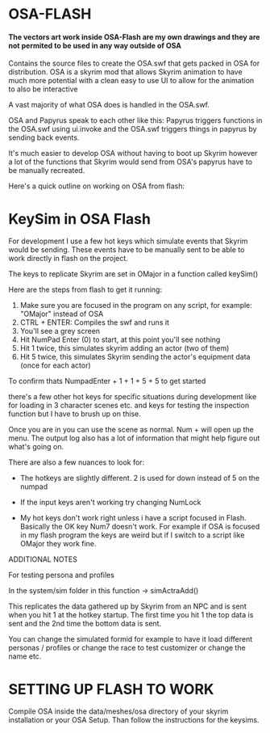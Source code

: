 # OSA-FLASH

#### The vectors art work inside OSA-Flash are my own drawings and they are not permited to be used in any way outside of OSA

Contains the source files to create the OSA.swf that gets packed in OSA for distribution.
OSA is a skyrim mod that allows Skyrim animation to have much more potential with a clean easy to use UI to allow for the animation to also be interactive

A vast majority of what OSA does is handled in the OSA.swf.

OSA and Papyrus speak to each other like this:
Papyrus triggers functions in the OSA.swf using ui.invoke and the OSA.swf triggers things in papyrus by sending back events.

It's much easier to develop OSA without having to boot up Skyrim however a lot of the functions that Skyrim would send from OSA's papyrus have to be manually recreated.

Here's a quick outline on working on OSA from flash:

# KeySim in OSA Flash

For development I use a few hot keys which simulate events that Skyrim would be sending.
These events have to be manually sent to be able to work directly in flash on the project.

The keys to replicate Skyrim are set in OMajor in a function called keySim()

Here are the steps from flash to get it running:

1. Make sure you are focused in the program on any script, for example: "OMajor" instead of OSA
2. CTRL + ENTER: Compiles the swf and runs it
3. You'll see a grey screen
4. Hit NumPad Enter  (0) to start, at this point you'll see nothing
5. Hit 1 twice, this simulates skyrim adding an actor (two of them)
6. Hit 5 twice, this simulates Skyrim sending the actor's equipment data (once for each actor)

To confirm thats NumpadEnter + 1 + 1 + 5 + 5 to get started

there's a few other hot keys for specific situations during development like for loading in 3 character scenes etc. and keys for testing the inspection function but I have to brush up on thise.

Once you are in you can use the scene as normal. Num + will open up the menu. The output log also has a lot of information that might help figure out what's going on.

There are also a few nuances to look for:

- The hotkeys are slightly different. 2 is used for down instead of 5 on the numpad

- If the input keys aren't working try changing NumLock

- My hot keys don't work right unless i have a script focused in Flash. Basically the OK key Num7 doesn't work. For example if OSA is focused in my flash program the keys are weird but if I switch to a script like OMajor they work fine.

ADDITIONAL NOTES

For testing persona and profiles

In the system/sim folder in this function -> simActraAdd()

This replicates the data gathered up by Skyrim from an NPC and is sent when you hit 1 at the hotkey startup. The first time you hit 1 the top data is sent and the 2nd time the bottom data is sent.

You can change the simulated formid for example to have it load different personas / profiles or change the race to test customizer or change the name etc.

# SETTING UP FLASH TO WORK

Compile OSA inside the data/meshes/osa directory of your skyrim installation or your OSA Setup. Than follow the instructions for the keysims.
